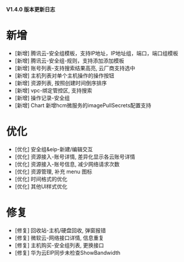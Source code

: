**V1.4.0 版本更新日志**

# 新增


- [新增] 腾讯云-安全组模板，支持IP地址，IP地址组，端口，端口组模板
- [新增] 腾讯云-安全组-规则，支持添加添加模板
- [新增] 账号列表-支持搜索结果高亮, 云厂商支持选中
- [新增] 主机列表对单个主机操作的操作按钮
- [新增] 资源列表, 按照创建时间倒序排序
- [新增] vpc-绑定管控区, 支持搜索
- [新增] 操作记录-安全组
- [新增] Chart 新增hcm微服务的imagePullSecrets配置支持

# 优化

- [优化] 安全组&eip-新建/编辑交互
- [优化] 资源接入-账号详情, 差异化显示各云账号详情
- [优化] 资源接入-账号信息, 减少网络请求次数
- [优化] 资源管理, 补充 menu 图标
- [优化] 时间格式的优化
- [优化] 其他UI样式优化

# 修复

- [修复] 回收站-主机/硬盘回收, 弹窗报错
- [修复] 微软云-网络接口详情, 信息重复
- [修复] 主机购买-安全组列表, 更换接口
- [修复] 华为云EIP同步未检查ShowBandwidth